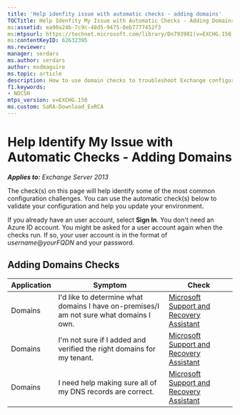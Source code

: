 ```yaml
---
title: 'Help idenfity issue with automatic checks - adding domains'
TOCTitle: Help Idenfity My Issue with Automatic Checks - Adding Domains
ms:assetid: ea90a24b-7c9c-48d5-9475-0eb7777452f3
ms:mtpsurl: https://technet.microsoft.com/library/Dn793981(v=EXCHG.150)
ms:contentKeyID: 62632395
ms.reviewer: 
manager: serdars
ms.author: serdars
author: msdmaguire
ms.topic: article
description: How to use domain checks to troubleshoot Exchange configuration issues
f1.keywords:
- NOCSH
mtps_version: v=EXCHG.150
ms.custom: SaRA-Download_ExRCA
---
```


# Help Identify My Issue with Automatic Checks - Adding Domains

_**Applies to:** Exchange Server 2013_

The check(s) on this page will help identify some of the most common configuration challenges. You can use the automatic check(s) below to validate your configuration and help you update your environment.

If you already have an user account, select **Sign In**. You don't need an Azure ID account. You might be asked for a user account again when the checks run. If so, your user account is in the format of _username_@_yourFQDN_ and your password.

## Adding Domains Checks

|Application|Symptom|Check|
|---|---|---|
|Domains|I'd like to determine what domains I have on-premises/I am not sure what domains I own.|[Microsoft Support and Recovery Assistant](https://aka.ms/SaRA-Download_ExRCA)|
|Domains|I'm not sure if I added and verified the right domains for my tenant.|[Microsoft Support and Recovery Assistant](https://aka.ms/SaRA-Download_ExRCA)|
|Domains|I need help making sure all of my DNS records are correct.|[Microsoft Support and Recovery Assistant](https://aka.ms/SaRA-Download_ExRCA)|
